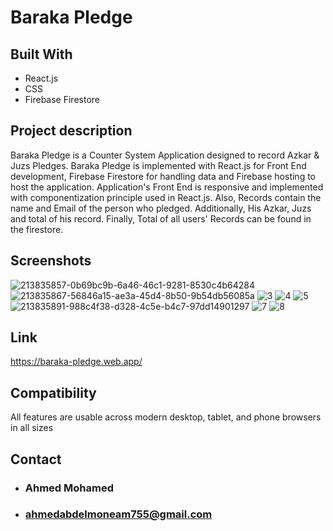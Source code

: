 # Baraka Pledge

## Built With

* React.js
* CSS
* Firebase Firestore

## Project description

Baraka Pledge is a Counter System Application designed to record Azkar & Juzs Pledges. Baraka Pledge is implemented with React.js for Front End development, Firebase Firestore for handling data and Firebase hosting to host the application. Application's Front End is responsive and implemented with componentization principle used in React.js. Also, Records contain the name and Email of the person who pledged. Additionally, His Azkar, Juzs and total of his record. Finally, Total of all users' Records can be found in the firestore.

## Screenshots
![213835857-0b69bc9b-6a46-46c1-9281-8530c4b64284](https://github.com/Ahmed-AbdElMoneam/baraka/assets/68257208/602cac99-1301-4fce-ae17-2c2bc492abbf)
![213835867-56846a15-ae3a-45d4-8b50-9b54db56085a](https://github.com/Ahmed-AbdElMoneam/baraka/assets/68257208/3673efd9-b5c0-400a-b491-105fc6d394c9)
![3](https://user-images.githubusercontent.com/68257208/213835874-5febffd9-739f-45f2-9ae1-92d072988b0d.png)
![4](https://user-images.githubusercontent.com/68257208/213835881-a491c300-29a7-464e-8313-d82d6323776b.png)
![5](https://user-images.githubusercontent.com/68257208/213835883-1153df68-6d7e-41ac-a650-e0a343f2e957.png)
![213835891-988c4f38-d328-4c5e-b4c7-97dd14901297](https://github.com/Ahmed-AbdElMoneam/baraka/assets/68257208/8602c3ec-92dd-4ffa-9f1f-add51aa225a6)
![7](https://user-images.githubusercontent.com/68257208/213835897-33e51099-6ca3-4797-8855-b367d858a71b.jpg)
![8](https://user-images.githubusercontent.com/68257208/213835908-0e84a29b-edf5-40d1-9970-e269fe860475.jpg)

## Link
https://baraka-pledge.web.app/

## Compatibility

All features are usable across modern desktop, tablet, and phone browsers in all sizes

## Contact

* ### Ahmed Mohamed
* ### ahmedabdelmoneam755@gmail.com

